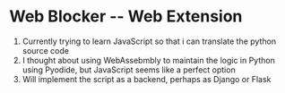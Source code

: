 # Web Blocker -- Web Extension
1. Currently trying to learn JavaScript so that i can translate the python source code 
2. I thought about using WebAssebmbly to maintain the logic in Python using Pyodide, but JavaScript seems like a perfect option
3. Will implement the script as a backend, perhaps as Django or Flask
